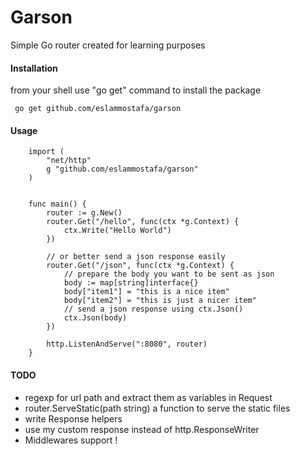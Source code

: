 # Garson

Simple Go router created for learning purposes

#### Installation

from your shell use "go get" command to install the package

```
 go get github.com/eslammostafa/garson
```

#### Usage

```
    import (
        "net/http"
        g "github.com/eslammostafa/garson"
    )


    func main() {
        router := g.New()
        router.Get("/hello", func(ctx *g.Context) {
            ctx.Write("Hello World")
        })

        // or better send a json response easily
        router.Get("/json", func(ctx *g.Context) {
            // prepare the body you want to be sent as json
            body := map[string]interface{}
            body["item1"] = "this is a nice item"
            body["item2"] = "this is just a nicer item"
            // send a json response using ctx.Json()
            ctx.Json(body)
        })

        http.ListenAndServe(":8080", router)
    }
```

#### TODO

* regexp for url path and extract them as variables in Request
* router.ServeStatic(path string) a function to serve the static files
* write Response helpers
* use my custom response instead of http.ResponseWriter
* Middlewares support !
